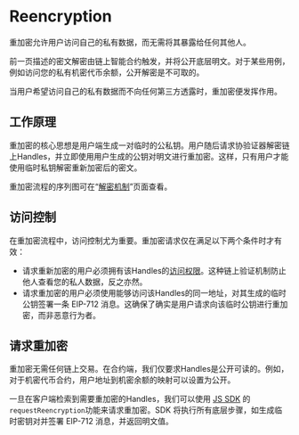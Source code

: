 
# Reencryption
重加密允许用户访问自己的私有数据，而无需将其暴露给任何其他人。

前一页描述的密文解密由链上智能合约触发，并将公开底层明文。对于某些用例，例如访问您的私有机密代币余额，公开解密是不可取的。

当用户希望访问自己的私有数据而不向任何第三方透露时，重加密便发挥作用。

## 工作原理
重加密的核心思想是用户端生成一对临时的公私钥。用户随后请求协验证器解密链上Handles，并立即使用用户生成的公钥对明文进行重加密。这样，只有用户才能使用临时私钥解密重新加密后的密文。

重加密流程的序列图可在“[解密机制](https://docs.inco.org/architecture/decryption-mechanisms#re-encryption-view)”页面查看。

## 访问控制
在重加密流程中，访问控制尤为重要。重加密请求仅在满足以下两个条件时才有效：
- 请求重新加密的用户必须拥有该Handles的[访问权限](access-control)。这种链上验证机制防止他人查看您的私人数据，反之亦然。
- 请求重加密的用户必须使用能够访问该Handles的同一地址，对其生成的临时公钥签署一条 EIP-712 消息。这确保了确实是用户请求向该临时公钥进行重加密，而非恶意行为者。

## 请求重加密
重加密无需任何链上交易。在合约端，我们仅要求Handles是公开可读的。例如，对于机密代币合约，用户地址到机密余额的映射可以设置为公开。

一旦在客户端检索到需要重加密的Handles，我们可以使用 [JS SDK](https://docs.inco.org/js-sdk/existing-project#3-request-a-reencryption) 的`requestReencryption`功能来请求重加密。SDK 将执行所有底层步骤，如生成临时密钥对并签署 EIP-712 消息，并返回明文值。